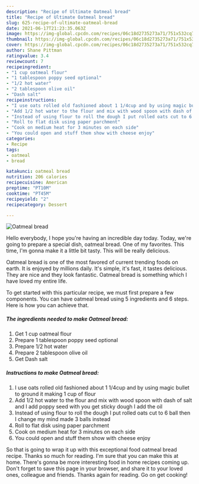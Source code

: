 ```yaml
---
description: "Recipe of Ultimate Oatmeal bread"
title: "Recipe of Ultimate Oatmeal bread"
slug: 625-recipe-of-ultimate-oatmeal-bread
date: 2021-06-17T21:23:35.063Z
image: https://img-global.cpcdn.com/recipes/06c18d2735273a71/751x532cq70/oatmeal-bread-recipe-main-photo.jpg
thumbnail: https://img-global.cpcdn.com/recipes/06c18d2735273a71/751x532cq70/oatmeal-bread-recipe-main-photo.jpg
cover: https://img-global.cpcdn.com/recipes/06c18d2735273a71/751x532cq70/oatmeal-bread-recipe-main-photo.jpg
author: Shane Pittman
ratingvalue: 3.4
reviewcount: 7
recipeingredient:
- "1 cup oatmeal flour"
- "1 tablespoon poppy seed optional"
- "1/2 hot water"
- "2 tablespoon olive oil"
- "Dash salt"
recipeinstructions:
- "I use oats rolled old fashioned about 1 1/4cup and by using magic bullet to ground it making 1 cup of flour"
- "Add 1/2 hot water to the flour and mix with wood spoon with dash of salt and I add poppy seed with you get sticky dough I add the oil"
- "Instead of using flour to roll the dough I put rolled oats cut to 6 ball then I change my mind made 3 balls instead"
- "Roll to flat disk using paper parchment"
- "Cook on medium heat for 3 minutes on each side"
- "You could open and stuff them show with cheese enjoy"
categories:
- Recipe
tags:
- oatmeal
- bread

katakunci: oatmeal bread 
nutrition: 206 calories
recipecuisine: American
preptime: "PT10M"
cooktime: "PT45M"
recipeyield: "2"
recipecategory: Dessert

---
```



![Oatmeal bread](https://img-global.cpcdn.com/recipes/06c18d2735273a71/751x532cq70/oatmeal-bread-recipe-main-photo.jpg)

Hello everybody, I hope you're having an incredible day today. Today, we're going to prepare a special dish, oatmeal bread. One of my favorites. This time, I'm gonna make it a little bit tasty. This will be really delicious.

Oatmeal bread is one of the most favored of current trending foods on earth. It is enjoyed by millions daily. It's simple, it's fast, it tastes delicious. They are nice and they look fantastic. Oatmeal bread is something which I have loved my entire life.




To get started with this particular recipe, we must first prepare a few components. You can have oatmeal bread using 5 ingredients and 6 steps. Here is how you can achieve that.

<!--inarticleads1-->

##### The ingredients needed to make Oatmeal bread:

1. Get 1 cup oatmeal flour
1. Prepare 1 tablespoon poppy seed optional
1. Prepare 1/2 hot water
1. Prepare 2 tablespoon olive oil
1. Get Dash salt




<!--inarticleads2-->

##### Instructions to make Oatmeal bread:

1. I use oats rolled old fashioned about 1 1/4cup and by using magic bullet to ground it making 1 cup of flour
1. Add 1/2 hot water to the flour and mix with wood spoon with dash of salt and I add poppy seed with you get sticky dough I add the oil
1. Instead of using flour to roll the dough I put rolled oats cut to 6 ball then I change my mind made 3 balls instead
1. Roll to flat disk using paper parchment
1. Cook on medium heat for 3 minutes on each side
1. You could open and stuff them show with cheese enjoy




So that is going to wrap it up with this exceptional food oatmeal bread recipe. Thanks so much for reading. I'm sure that you can make this at home. There's gonna be more interesting food in home recipes coming up. Don't forget to save this page in your browser, and share it to your loved ones, colleague and friends. Thanks again for reading. Go on get cooking!

